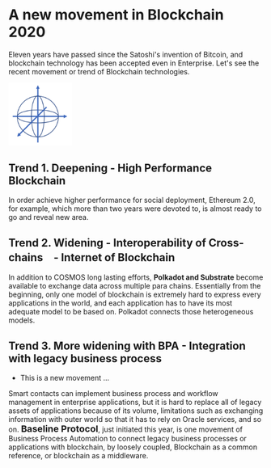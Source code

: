 # A new movement in Blockchain 2020

Eleven years have passed since the Satoshi's invention of Bitcoin, and blockchain technology has been accepted even in Enterprise. Let's see the recent movement or trend of Blockchain technologies.

<img src="./logo.png" width=25%>


## Trend 1. Deepening - High Performance Blockchain
In order achieve higher performance for social deployment, Ethereum 2.0, for example, which more than two years were devoted to, is almost ready to go and reveal new area.

## Trend 2. Widening - Interoperability of Cross-chains　- Internet of Blockchain 
In addition to COSMOS long lasting efforts, <b>Polkadot and Substrate</b> become available to exchange data across multiple para chains. 
Essentially from the beginning, only one model of blockchain is extremely hard to express every applications in the world, and each application has to have its most adequate model to be based on. Polkadot connects those heterogeneous models.


## Trend 3.  More widening with BPA - Integration with legacy business process
- This is a new movement ...
  
Smart contacts can implement business process and workflow management in enterprise applications, but it is hard to replace all of legacy assets of applications because of its volume, limitations such as exchanging information with outer world so that it has to rely on Oracle services, and so on.
<b><font size="+1">Baseline Protocol</font></b>, just initiated this year, is one movement of Business Process Automation to connect legacy business processes or applications with blockchain, by loosely coupled, Blockchain as a common reference, or blockchain as a middleware.

